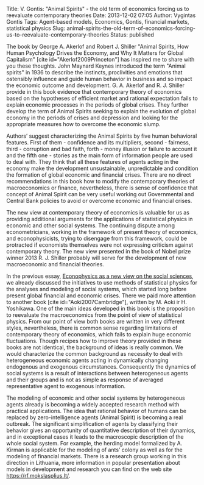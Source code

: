 Title: V. Gontis: "Animal Spirits" - the old term of economics forcing us to reevaluate contemporary theories
Date: 2013-12-02 07:05
Author: Vygintas Gontis
Tags: Agent-based models, Economics, Gontis, financial markets, statistical physics
Slug: animal-spirits-the-old-term-of-economics-forcing-us-to-reevaluate-contemporary-theories
Status: published

The book by George A.
Akerlof and Robert J. Shiller "Animal Spirits, How Human Psychology
Drives the Economy, and Why It Matters for Global Capitalism" \[cite
id="Akerlof2009Princeton"\] has inspired me to share with you these
thoughts. John Maynard Keynes introduced the term "Animal spirits" in
1936 to describe the instincts, proclivities and emotions that
ostensibly influence and guide human behavior in business and so impact
the economic outcome and development. G. A. Akerlof and R. J. Shiller
provide in this book evidence that contemporary theory of economics
based on the hypotheses of efficient market and rational expectation
fails to explain economic processes in the periods of global crises.
They further develop the term of Animal Spirits seeking to explain the
evolution of global economy in the periods of crises and depression and
looking for the appropriate measures how to overcome the economic
slump.<!--more-->

Authors’ suggest characterizing the Animal Spirits by five human
behavioral features. First of them - confidence and its multipliers,
second - fairness, third - corruption and bad faith, forth - money
illusion or failure to account it and the fifth one - stories as the
main form of information people are used to deal with. They think that
all these features of agents acting in the economy make the development
unsustainable, unpredictable and condition the formation of global
economic and financial crises. There are no direct recommendations in
this book how to modify the contemporary theories of macroeconomics or
finance, nevertheless, there is sense of confidence that concept of
Animal Spirit can be very useful working out Governmental and Central
Bank policies to avoid or overcome economic and financial crises.

The new view at contemporary theory of economics is valuable for us as
providing additional arguments for the applications of statistical
physics in economic and other social systems. The continuing dispute
among econometricians, working in the framework of present theory of
economics, and econophysicists, trying to disengage from this framework,
could be protracted if economists themselves were not expressing
criticism against contemporary theory. The new view presented in the
book of Nobel prize winner 2013 R. J. Shiller probably will serve for
the development of new macroeconomic and financial theories.

In the previous essay, [Econophysics as a new view on the social
sciences]({filename}/articles/2012/econophysics-brand-new-outlook-into-social-sciences.md),
we already discussed the initiatives to use methods of statistical
physics for the analyses and modeling of social systems, which started
long before present global financial and economic crises. There we paid
more attention to another book \[cite id="Aoki2007Cambridge"\], written
by M. Aoki ir H. Yoshikawa. One of the main ideas developed in this book
is the proposition to reevaluate the macroeconomics from the point of
view of statistical physics. From our point of view both books are
written in very different styles, nevertheless, there is common sense
regarding limitations of contemporary theory of economics, which fails
to explain huge economic fluctuations. Though recipes how to improve
theory provided in these books are not identical, the background of
ideas is really common. We would characterize the common background as
necessity to deal with heterogeneous economic agents acting in
dynamically changing endogenous and exogenous circumstances.
Consequently the dynamics of social systems is a result of interactions
between heterogeneous agents and their groups and is not as simple as
response of averaged representative agent to exogenous information.

The modeling of economic and other social systems by heterogeneous
agents already is becoming a widely accepted research method with
practical applications. The idea that rational behavior of humans can be
replaced by zero-intelligence agents (Animal Spirit) is becoming a real
outbreak. The significant simplification of agents by classifying their
behavior gives an opportunity of quantitative description of their
dynamics, and in exceptional cases it leads to the macroscopic
description of the whole social system. For example, the herding model
formalized by A. Kirman is applicable for the modeling of ants’ colony
as well as for the modeling of financial markets. There is a research
group working in this direction in Lithuania, more information in
popular presentation about models in development and research you can
find on the web site <https://rf.mokslasplius.lt/>.
